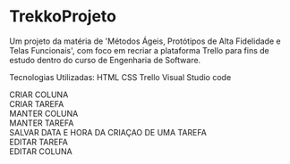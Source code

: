 # TrekkoProjeto
Um projeto da matéria de 'Métodos Ágeis, Protótipos de Alta Fidelidade e Telas Funcionais', com foco em recriar a plataforma Trello para fins de estudo dentro do curso de Engenharia de Software. 

Tecnologias Utilizadas:
HTML
CSS
Trello
Visual Studio code

CRIAR COLUNA <br>
CRIAR TAREFA<br>
MANTER COLUNA<br>
MANTER TAREFA<br>
SALVAR DATA E HORA DA CRIAÇAO DE UMA TAREFA <br>
EDITAR TAREFA <br>
EDITAR COLUNA<br>
